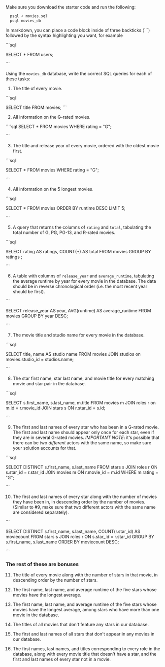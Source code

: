 Make sure you download the starter code and run the following:

```sh
  psql < movies.sql
  psql movies_db
```

In markdown, you can place a code block inside of three backticks (```) followed by the syntax highlighting you want, for example

\```sql

SELECT \* FROM users;

\```

Using the `movies_db` database, write the correct SQL queries for each of these tasks:

1.  The title of every movie.

\```sql

SELECT title FROM movies;
\```

2.  All information on the G-rated movies.

\````sql
SELECT \* FROM movies WHERE rating = "G";

\```

3.  The title and release year of every movie, ordered with the
    oldest movie first.

\```sql

SELECT * FROM movies WHERE rating = "G";

\```


4.  All information on the 5 longest movies.

\```sql

SELECT * FROM movies ORDER BY runtime DESC LIMIT 5;

\```

5.  A query that returns the columns of `rating` and `total`, tabulating the
    total number of G, PG, PG-13, and R-rated movies.

\```sql

SELECT rating AS ratings, COUNT(*) AS total FROM movies GROUP BY ratings ;

\```

6.  A table with columns of `release_year` and `average_runtime`,
    tabulating the average runtime by year for every movie in the database. The data should be in reverse chronological order (i.e. the most recent year should be first).

\```

SELECT release_year AS year, AVG(runtime) AS average_runtime FROM movies GROUP BY year DESC;

\```


7.  The movie title and studio name for every movie in the
    database.

\```sql

SELECT title, name AS studio name FROM movies JOIN studios on movies.studio_id = studios.name;

\```


8.  The star first name, star last name, and movie title for every
    matching movie and star pair in the database.

\```sql

SELECT s.first_name, s.last_name, m.title FROM movies m JOIN roles r on m.id = r.movie_id JOIN stars s ON r.star_id = s.id;

\```

9.  The first and last names of every star who has been in a G-rated movie. The first and last name should appear only once for each star, even if they are in several G-rated movies. *IMPORTANT NOTE*: it's possible that there can be two *different* actors with the same name, so make sure your solution accounts for that.

\```sql

SELECT DISTINCT s.first_name, s.last_name FROM stars s JOIN roles r ON s.star_id = r.star_id JOIN movies m ON r.movie_id = m.id WHERE m.rating = "G";

\```


10. The first and last names of every star along with the number
    of movies they have been in, in descending order by the number of movies. (Similar to #9, make sure
    that two different actors with the same name are considered separately).

\```

SELECT DISTINCT s.first_name, s.last_name, COUNT(r.star_id) AS moviecount FROM stars s JOIN roles r ON s.star_id = r.star_id GROUP BY s.first_name, s.last_name ORDER BY moviecount DESC;

\```


### The rest of these are bonuses

11. The title of every movie along with the number of stars in
    that movie, in descending order by the number of stars.

12. The first name, last name, and average runtime of the five
    stars whose movies have the longest average.

13. The first name, last name, and average runtime of the five
    stars whose movies have the longest average, among stars who have more than one movie in the database.

14. The titles of all movies that don't feature any stars in our
    database.

15. The first and last names of all stars that don't appear in any movies in our database.

16. The first names, last names, and titles corresponding to every
    role in the database, along with every movie title that doesn't have a star, and the first and last names of every star not in a movie.
